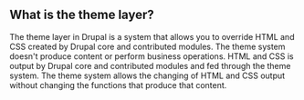 ## What is the theme layer?

The theme layer in Drupal is a system that allows you to override HTML and CSS created by Drupal core and contributed modules.
The theme system doesn't produce content or perform business operations. HTML and CSS is output by Drupal core and contributed modules and fed through the theme system. The theme system allows the changing of HTML and CSS output without changing the functions that produce that content.

